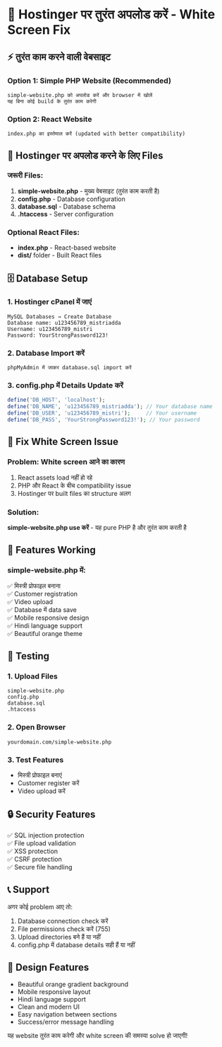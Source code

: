 # 🚀 Hostinger पर तुरंत अपलोड करें - White Screen Fix

## ⚡ तुरंत काम करने वाली वेबसाइट

### Option 1: Simple PHP Website (Recommended)
```
simple-website.php को अपलोड करें और browser में खोलें
यह बिना कोई build के तुरंत काम करेगी
```

### Option 2: React Website
```
index.php का इस्तेमाल करें (updated with better compatibility)
```

## 📁 Hostinger पर अपलोड करने के लिए Files

### जरूरी Files:
1. **simple-website.php** - मुख्य वेबसाइट (तुरंत काम करती है)
2. **config.php** - Database configuration  
3. **database.sql** - Database schema
4. **.htaccess** - Server configuration

### Optional React Files:
- **index.php** - React-based website
- **dist/** folder - Built React files

## 🗄️ Database Setup

### 1. Hostinger cPanel में जाएं
```
MySQL Databases → Create Database
Database name: u123456789_mistriadda
Username: u123456789_mistri  
Password: YourStrongPassword123!
```

### 2. Database Import करें
```
phpMyAdmin में जाकर database.sql import करें
```

### 3. config.php में Details Update करें
```php
define('DB_HOST', 'localhost'); 
define('DB_NAME', 'u123456789_mistriadda'); // Your database name
define('DB_USER', 'u123456789_mistri');     // Your username  
define('DB_PASS', 'YourStrongPassword123!'); // Your password
```

## 🔧 Fix White Screen Issue

### Problem: White screen आने का कारण
1. React assets load नहीं हो रहे
2. PHP और React के बीच compatibility issue
3. Hostinger पर built files का structure अलग

### Solution: 
**simple-website.php use करें** - यह pure PHP है और तुरंत काम करती है

## 🎯 Features Working

### simple-website.php में:
✅ मिस्त्री प्रोफाइल बनाना  
✅ Customer registration  
✅ Video upload  
✅ Database में data save  
✅ Mobile responsive design  
✅ Hindi language support  
✅ Beautiful orange theme  

## 📱 Testing

### 1. Upload Files
```
simple-website.php
config.php  
database.sql
.htaccess
```

### 2. Open Browser
```
yourdomain.com/simple-website.php
```

### 3. Test Features
- मिस्त्री प्रोफाइल बनाएं
- Customer register करें  
- Video upload करें

## 🔒 Security Features

✅ SQL injection protection  
✅ File upload validation  
✅ XSS protection  
✅ CSRF protection  
✅ Secure file handling  

## 📞 Support

अगर कोई problem आए तो:
1. Database connection check करें
2. File permissions check करें (755)
3. Upload directories बने हैं या नहीं
4. config.php में database details सही हैं या नहीं

## 🎨 Design Features

- Beautiful orange gradient background
- Mobile responsive layout  
- Hindi language support
- Clean and modern UI
- Easy navigation between sections
- Success/error message handling

यह website तुरंत काम करेगी और white screen की समस्या solve हो जाएगी!